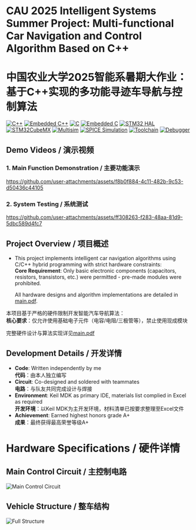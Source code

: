 # CAU 2025 Intelligent Systems Summer Project: Multi-functional Car Navigation and Control Algorithm Based on C++  
# 中国农业大学2025智能系暑期大作业：基于C++实现的多功能寻迹车导航与控制算法


[![C++](https://img.shields.io/badge/C++-17-blue?logo=c%2B%2B&logoColor=white)](https://en.cppreference.com)
[![Embedded C++](https://img.shields.io/badge/Embedded_C++-ISO%2FEC_14882-blueviolet)](https://isocpp.org)
[![C](https://img.shields.io/badge/C-ANSI_C99-yellowgreen?logo=c&logoColor=white)](https://en.wikipedia.org/wiki/C99)
[![Embedded C](https://img.shields.io/badge/Embedded_C-ISO%2FIEC_9899%3A1999-brightgreen)](https://en.wikipedia.org/wiki/C99)
[![STM32 HAL](https://img.shields.io/badge/STM32_HAL-v1.11.0-03234B?logo=stmicroelectronics&logoColor=white)](https://www.st.com/)
[![STM32CubeMX](https://img.shields.io/badge/STM32CubeMX-6.6.1-important)](https://www.st.com/en/development-tools/stm32cubemx.html)
[![Multisim](https://img.shields.io/badge/Multisim-14.2-red?logo=ni&logoColor=white)](https://www.ni.com/en/shop/software/products/multisim.html)
[![SPICE Simulation](https://img.shields.io/badge/SPICE_Simulation-v3.5.1-orange)](https://www.ni.com/en/shop/software/products/multisim.html)
[![Toolchain](https://img.shields.io/badge/Toolchain-ARM_GCC_12.2-blue?logo=gnu)](https://developer.arm.com/)
[![Debugger](https://img.shields.io/badge/Debugger-JLink_v7.70-informational?logo=segger)](https://www.segger.com/)
## Demo Videos / 演示视频
### 1. Main Function Demonstration / 主要功能演示



https://github.com/user-attachments/assets/f8b0f884-4c11-482b-9c53-d50436c44105


### 2. System Testing / 系统测试



https://github.com/user-attachments/assets/ff308263-f283-48aa-81d9-5dbc589d4fc7




## Project Overview / 项目概述
- This project implements intelligent car navigation algorithms using C/C++ hybrid programming with strict hardware constraints:  
  **Core Requirement**: Only basic electronic components (capacitors, resistors, transistors, etc.) were permitted - pre-made modules were prohibited.  


  All hardware designs and algorithm implementations are detailed in [main.pdf](main.pdf).  

本项目基于严格的硬件限制开发智能汽车导航算法：  
**核心要求**：仅允许使用基础电子元件（电容/电阻/三极管等），禁止使用现成模块  


完整硬件设计与算法实现详见[main.pdf](main.pdf)

## Development Details / 开发详情
- **Code**: Written independently by me  
  **代码**：由本人独立编写
- **Circuit**: Co-designed and soldered with teammates  
  **电路**：与队友共同完成设计与焊接
- **Environment**: Keil MDK as primary IDE, materials list complied in Excel as required  
  **开发环境**：以Keil MDK为主开发环境，材料清单已按要求整理至Excel文件
- **Achievement**: Earned highest honors grade A+  
  **成果**：最终获得最高荣誉等级A+

# Hardware Specifications / 硬件详情
## Main Control Circuit / 主控制电路  
![Main Control Circuit](https://github.com/user-attachments/assets/57f179ce-e425-4f7d-9d44-9ef2f558a00b)  

## Vehicle Structure / 整车结构  
![Full Structure](https://github.com/user-attachments/assets/2c9ca40a-d16f-4d44-9839-b0992e920e7d)
